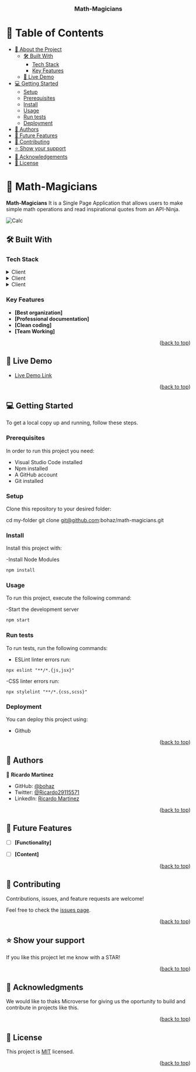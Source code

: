 <a name="readme-top"></a>


<div align="center">

  <h3><b>Math-Magicians</b></h3>

</div>


# 📗 Table of Contents

- [📖 About the Project](#about-project)
  - [🛠 Built With](#built-with)
    - [Tech Stack](#tech-stack)
    - [Key Features](#key-features)
  - [🚀 Live Demo](#live-demo)
- [💻 Getting Started](#getting-started)
  - [Setup](#setup)
  - [Prerequisites](#prerequisites)
  - [Install](#install)
  - [Usage](#usage)
  - [Run tests](#run-tests)
  - [Deployment](#deployment)
- [👥 Authors](#authors)
- [🔭 Future Features](#future-features)
- [🤝 Contributing](#contributing)
- [⭐️ Show your support](#support)
- [🙏 Acknowledgements](#acknowledgements)
- [📝 License](#license)


# 📖 Math-Magicians <a name="about-project"></a>


**Math-Magicians** It is a Single Page Application that allows users to make simple math operations and read inspirational quotes from an API-Ninja.

![Calc](https://github.com/bohaz/math-magicians/assets/127757182/6a72431f-53e4-4634-8bcc-74af0b34732c)

## 🛠 Built With <a name="built-with"></a>

### Tech Stack <a name="tech-stack"></a>


<details>
  <summary>Client</summary>
  <ul>
    <li><a href="https://es.react.dev/">React</a></li>
  </ul>
</details>
<details>
  <summary>Client</summary>
  <ul>
    <li><a href="#">Redux</a></li>
  </ul>
</details>
<details>
  <summary>Client</summary>
  <ul>
    <li><a href="#">CSS3</a></li>
  </ul>
</details>


### Key Features <a name="key-features"></a>

- **[Best organization]**
- **[Professional documentation]**
- **[Clean coding]**
- **[Team Working]**

<p align="right">(<a href="#readme-top">back to top</a>)</p>

## 🚀 Live Demo <a name="live-demo"></a>

 - [Live Demo Link](https://ricardo-math-magicians.onrender.com)

<p align="right">(<a href="#readme-top">back to top</a>)</p>


## 💻 Getting Started <a name="getting-started"></a>

To get a local copy up and running, follow these steps.

### Prerequisites

In order to run this project you need:

- Visual Studio Code installed
- Npm installed
- A GitHub account
- Git installed

### Setup

Clone this repository to your desired folder:

cd my-folder
git clone git@github.com:bohaz/math-magicians.git

### Install


Install this project with:

-Install Node Modules

```sh
npm install
```

### Usage

To run this project, execute the following command:

-Start the development server

```sh
npm start
```

### Run tests

To run tests, run the following commands:

- ESLint linter errors run:

``` npx eslint "**/*.{js,jsx}" ```

-CSS linter errors run:

``npx stylelint "**/*.{css,scss}"``

### Deployment

You can deploy this project using: 

- Github

<p align="right">(<a href="#readme-top">back to top</a>)</p>


## 👥 Authors <a name="authors"></a>

👤 **Ricardo Martínez**

- GitHub: [@bohaz](https://github.com/bohaz)
- Twitter: [@Ricardo29115571](https://twitter.com/Ricardo29115571)
- LinkedIn: [Ricardo Martinez](https://www.linkedin.com/in/ricardomart%C3%ADnez%E2%88%B4/)


<p align="right">(<a href="#readme-top">back to top</a>)</p>


## 🔭 Future Features <a name="future-features"></a>


- [ ] **[Functionality]**
- [ ] **[Content]**


<p align="right">(<a href="#readme-top">back to top</a>)</p>


## 🤝 Contributing <a name="contributing"></a>

Contributions, issues, and feature requests are welcome!

Feel free to check the [issues page](https://github.com/bohaz/math-magicians/issues).

<p align="right">(<a href="#readme-top">back to top</a>)</p>


## ⭐️ Show your support <a name="support"></a>


If you like this project let me know with a STAR!

<p align="right">(<a href="#readme-top">back to top</a>)</p>


## 🙏 Acknowledgments <a name="acknowledgements"></a>

We would like to thaks Microverse for giving us the oportunity to build and contribute in projects like this. 

<p align="right">(<a href="#readme-top">back to top</a>)</p>


## 📝 License <a name="license"></a>

This project is [MIT](./LICENSE) licensed.


<p align="right">(<a href="#readme-top">back to top</a>)</p>
